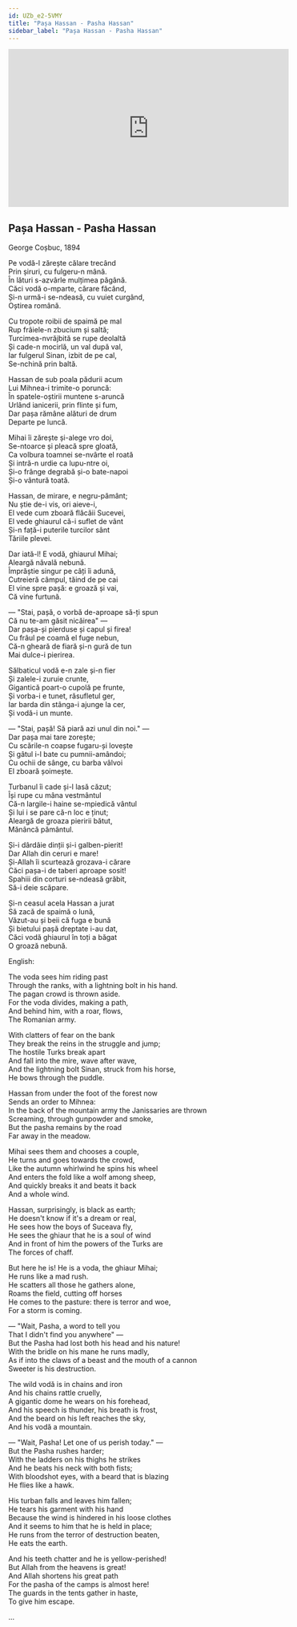 ```yaml
---
id: UZb_e2-5VMY
title: "Pașa Hassan - Pasha Hassan"
sidebar_label: "Pașa Hassan - Pasha Hassan"
---
```


<div class="video-float-container">
  <iframe
    width="560"
    height="315"
    src="https://www.youtube.com/embed/UZb_e2-5VMY"
    title="YouTube video player"
    frameborder="0"
    allow="accelerometer; autoplay; clipboard-write; encrypted-media; gyroscope; picture-in-picture; web-share"
    referrerpolicy="strict-origin-when-cross-origin"
    allowfullscreen
  ></iframe>
</div>

## Pașa Hassan - Pasha Hassan

George Coșbuc, 1894

Pe vodă-l zărește călare trecând  
Prin șiruri, cu fulgeru-n mână.  
În lături s-azvârle mulțimea păgână.  
Căci vodă o-mparte, cărare făcând,  
Și-n urmă-i se-ndeasă, cu vuiet curgând,  
Oștirea română.

Cu tropote roibii de spaimă pe mal  
Rup frâiele-n zbucium și saltă;  
Turcimea-nvrăjbită se rupe deolaltă  
Și cade-n mocirlă, un val după val,  
Iar fulgerul Sinan, izbit de pe cal,  
Se-nchină prin baltă.

Hassan de sub poala pădurii acum  
Lui Mihnea-i trimite-o poruncă:  
În spatele-oștirii muntene s-aruncă  
Urlând ianicerii, prin flinte și fum,  
Dar pașa rămâne alături de drum  
Departe pe luncă.

Mihai îi zărește și-alege vro doi,  
Se-ntoarce și pleacă spre gloată,  
Ca volbura toamnei se-nvârte el roată  
Și intră-n urdie ca lupu-ntre oi,  
Și-o frânge degrabă și-o bate-napoi  
Și-o vântură toată.

Hassan, de mirare, e negru-pământ;  
Nu știe de-i vis, ori aieve-i,  
El vede cum zboară flăcăii Sucevei,  
El vede ghiaurul că-i suflet de vânt  
Și-n față-i puterile turcilor sânt  
Tăriile plevei.

Dar iată-l! E vodă, ghiaurul Mihai;  
Aleargă năvală nebună.  
Împrăștie singur pe câți îi adună,  
Cutreieră câmpul, tăind de pe cai  
El vine spre pașă: e groază și vai,  
Că vine furtună.

— "Stai, pașă, o vorbă de-aproape să-ți spun  
Că nu te-am găsit nicăirea" —  
Dar pașa-și pierduse și capul și firea!  
Cu frâul pe coamă el fuge nebun,  
Că-n gheară de fiară și-n gură de tun  
Mai dulce-i pierirea.

Sălbaticul vodă e-n zale și-n fier  
Și zalele-i zuruie crunte,  
Gigantică poart-o cupolă pe frunte,  
Și vorba-i e tunet, răsufletul ger,  
Iar barda din stânga-i ajunge la cer,  
Și vodă-i un munte.

— "Stai, pașă! Să piară azi unul din noi." —  
Dar pașa mai tare zorește;  
Cu scările-n coapse fugaru-și lovește  
Și gâtul i-l bate cu pumnii-amândoi;  
Cu ochii de sânge, cu barba vâlvoi  
El zboară șoimește.

Turbanul îi cade și-l lasă căzut;  
Își rupe cu mâna vestmântul  
Că-n largile-i haine se-mpiedică vântul  
Și lui i se pare că-n loc e ținut;  
Aleargă de groaza pieririi bătut,  
Mănâncă pământul.

Și-i dârdâie dinții și-i galben-pierit!  
Dar Allah din ceruri e mare!  
Și-Allah îi scurtează grozava-i cărare  
Căci pașa-i de taberi aproape sosit!  
Spahiii din corturi se-ndeasă grăbit,  
Să-i deie scăpare.

Și-n ceasul acela Hassan a jurat  
Să zacă de spaimă o lună,  
Văzut-au și beii că fuga e bună  
Și bietului pașă dreptate i-au dat,  
Căci vodă ghiaurul în toți a băgat  
O groază nebună.

English:

The voda sees him riding past  
Through the ranks, with a lightning bolt in his hand.  
The pagan crowd is thrown aside.  
For the voda divides, making a path,  
And behind him, with a roar, flows,  
The Romanian army.

With clatters of fear on the bank  
They break the reins in the struggle and jump;  
The hostile Turks break apart  
And fall into the mire, wave after wave,  
And the lightning bolt Sinan, struck from his horse,  
He bows through the puddle.

Hassan from under the foot of the forest now  
Sends an order to Mihnea:  
In the back of the mountain army the Janissaries are thrown  
Screaming, through gunpowder and smoke,  
But the pasha remains by the road  
Far away in the meadow.

Mihai sees them and chooses a couple,  
He turns and goes towards the crowd,  
Like the autumn whirlwind he spins his wheel  
And enters the fold like a wolf among sheep,  
And quickly breaks it and beats it back  
And a whole wind.

Hassan, surprisingly, is black as earth;  
He doesn't know if it's a dream or real,  
He sees how the boys of Suceava fly,  
He sees the ghiaur that he is a soul of wind  
And in front of him the powers of the Turks are  
The forces of chaff.

But here he is! He is a voda, the ghiaur Mihai;  
He runs like a mad rush.  
He scatters all those he gathers alone,  
Roams the field, cutting off horses  
He comes to the pasture: there is terror and woe,  
For a storm is coming.

— "Wait, Pasha, a word to tell you  
That I didn't find you anywhere" —  
But the Pasha had lost both his head and his nature!  
With the bridle on his mane he runs madly,  
As if into the claws of a beast and the mouth of a cannon  
Sweeter is his destruction.

The wild vodă is in chains and iron  
And his chains rattle cruelly,  
A gigantic dome he wears on his forehead,  
And his speech is thunder, his breath is frost,  
And the beard on his left reaches the sky,  
And his vodă a mountain.

— "Wait, Pasha! Let one of us perish today." —  
But the Pasha rushes harder;  
With the ladders on his thighs he strikes  
And he beats his neck with both fists;  
With bloodshot eyes, with a beard that is blazing  
He flies like a hawk.

His turban falls and leaves him fallen;  
He tears his garment with his hand  
Because the wind is hindered in his loose clothes  
And it seems to him that he is held in place;  
He runs from the terror of destruction beaten,  
He eats the earth.

And his teeth chatter and he is yellow-perished!  
But Allah from the heavens is great!  
And Allah shortens his great path  
For the pasha of the camps is almost here!  
The guards in the tents gather in haste,  
To give him escape.

...

